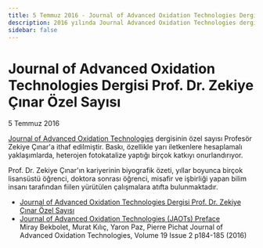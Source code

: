 ```yaml
---
title: 5 Temmuz 2016 - Journal of Advanced Oxidation Technologies Dergisi Prof. Dr. Zekiye Çınar Özel Sayısı
description: 2016 yılında Journal Advanced Oxidation Technologies dergisinde, Zekiye Hocamızın onuruna 14 farklı ülkeden akademisyenlerin her birinin bir bilimsel makale ile katkıda bulunduğu özel bir sayı basılmıştır.
sidebar: false
---
```


# Journal of Advanced Oxidation Technologies Dergisi Prof. Dr. Zekiye Çınar Özel Sayısı

5 Temmuz 2016

[Journal of Advanced Oxidation Technologies](https://www.degruyter.com/journal/key/jaots/html?lang=en) dergisinin özel sayısı Profesör Zekiye Çınar'a ithaf edilmiştir. Baskı, özellikle yarı iletkenlere hesaplamalı yaklaşımlarda, heterojen fotokatalize yaptığı birçok katkıyı onurlandırıyor.

Prof. Dr. Zekiye Çınar'ın kariyerinin biyografik özeti, yıllar boyunca birçok lisansüstü öğrenci, doktora sonrası öğrenci, misafir ve işbirliği yapan bilim insanı tarafından fiilen yürütülen çalışmalara atıfta bulunmaktadır.

- [Journal of Advanced Oxidation Technologies Dergisi Prof. Dr. Zekiye Çınar Özel Sayısı](http://www.jaots.chemicalphysics.org.tr/)
- [Journal of Advanced Oxidation Technologies (JAOTs) Preface](https://www.degruyter.com/document/doi/10.1515/jaots-2016-0201/html)\
  Miray Bekbolet, Murat Kılıç, Yaron Paz, Pierre Pichat
  Journal of Advanced Oxidation Technologies, Volume 19 Issue 2 p184-185 (2016)
